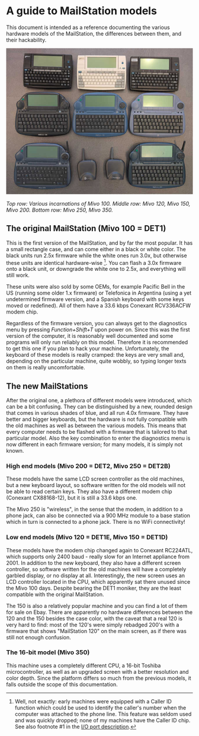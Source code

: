 # A guide to MailStation models

This document is intended as a reference documenting the various hardware models of the MailStation, the differences between them, and their hackability. 

![Different MailStation models](../mailstation.jpg)

*Top row: Various incarnations of Mivo 100.*
*Middle row: Mivo 120, Mivo 150, Mivo 200.*
*Bottom row: Mivo 250, Mivo 350.*

## The original MailStation (Mivo 100 = DET1)

This is the first version of the MailStation, and by far the most popular. It has a small rectangle case, and can come either in a black or white color. The black units run 2.5x firmware while the white ones run 3.0x, but otherwise these units are identical hardware-wise [^1]. You can flash a 3.0x firmware onto a black unit, or downgrade the white one to 2.5x, and everything will still work. 

These units were also sold by some OEMs, for example Pacific Bell in the US (running some older 1.x firmware) or Telefonica in Argentina (using a yet undetermined firmware version, and a Spanish keyboard with some keys moved or redefined). All of them have a 33.6 kbps Conexant RCV336ACFW modem chip. 

Regardless of the firmware version, you can always get to the diagnostics menu by pressing *Function+Shift+T* upon power on. Since this was the first version of the computer, it is reasonably well documented and some programs will only run reliably on this model. Therefore it is recommended to get this one if you plan to hack your machine. Unfortunately, the keyboard of these models is really cramped: the keys are very small and, depending on the particular machine, quite wobbly, so typing longer texts on them is really uncomfortable. 

## The new MailStations

After the original one, a plethora of different models were introduced, which can be a bit confusing. They can be distinguished by a new, rounded design that comes in various shades of blue, and all run 4.0x firmware. They have better and bigger keyboards, but the hardware is not fully compatible with the old machines as well as between the various models. This means that every computer needs to be flashed with a firmware that is tailored to that particular model. Also the key combination to enter the diagnostics menu is now different in each firmware version; for many models, it is simply not known. 

### High end models (Mivo 200 = DET2, Mivo 250 = DET2B)

These models have the same LCD screen controller as the old machines, but a new keyboard layout, so software written for the old models will not be able to read certain keys. They also have a different modem chip (Conexant CX88168-12), but it is still a 33.6 kbps one. 

The Mivo 250 is "wireless", in the sense that the modem, in addition to a phone jack, can also be connected via a 900 MHz module to a base station which in turn is connected to a phone jack. There is no WiFi connectivity!

### Low end models (Mivo 120 = DET1E, Mivo 150 = DET1D)

These models have the modem chip changed again to Conexant RC224ATL, which supports only 2400 baud - really slow for an Internet appliance from 2001. In addition to the new keyboard, they also have a different screen controller, so software written for the old machines will have a completely garbled display, or no display at all. Interestingly, the new screen uses an LCD controller located in the CPU, which apparently sat there unused since the Mivo 100 days. Despite bearing the DET1 moniker, they are the least compatible with the original MailStation. 

The 150 is also a relatively popular machine and you can find a lot of them for sale on Ebay. There are apparently no hardware differences between the 120 and the 150 besides the case color, with the caveat that a real 120 is very hard to find: most of the 120's were simply rebadged 200's with a firmware that shows "MailStation 120" on the main screen, as if there was still not enough confusion. 

### The 16-bit model (Mivo 350)

This machine uses a completely different CPU, a 16-bit Toshiba microcontroller, as well as an upgraded screen with a better resolution and color depth. Since the platform differs so much from the previous models, it falls outside the scope of this documentation. 

[^1]: Well, not exactly: early machines were equipped with a Caller ID function which could be used to identify the caller's number when the computer was attached to the phone line. This feature was seldom used and was quickly dropped; none of my machines have the Caller ID chip. See also footnote #1 in the [I/O port description](ports.md).
